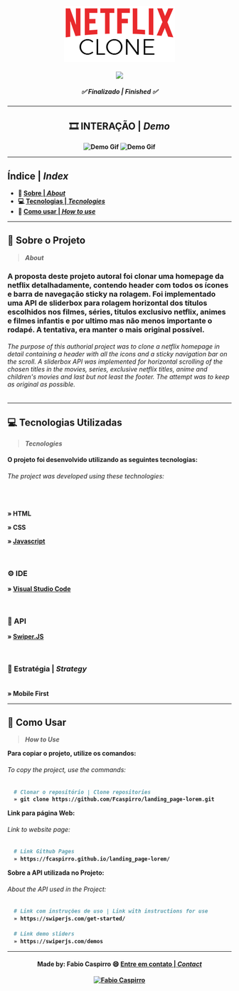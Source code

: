 <h3 align="center">
	<img alt="logo Netflix" title="logo" src="./assets/github/logo-netflix-clone.png"/>
</h3>

<p align="center">
  <img align="center" src="https://api.visitorbadge.io/api/visitors?path=https%3A%2F%2Fgithub.com%2FFcaspirro%2Fclone-netflix&countColor=%23f47373&style=plastic"/>
</p>

<h5 align="center"> 
  <b>✅ Finalizado | <i>Finished ✅</i></b>
</h5> 

---
  
<h2 align="center"> 
  <b>🎞 INTERAÇÃO | <i>Demo</i>
</h2> 

 <div align="center" inline >
    <img height="415px"  alt="Demo Gif" title="demo" src="./assets/github/demo-web.gif"/> 
    <img height="415px"  alt="Demo Gif" title="demo" src="./assets/github/demo-mobile.gif"/> 
</div>

---

<h2 align="left"> 
  <b>Índice</b> | <i>Index</i>
</h2> 
  
- :book: [Sobre | <i>About</i>](#book-sobre-o-projeto)
- :computer: [Tecnologias | <i>Tecnologies</i>](#computer-tecnologias-utilizadas)
- :mag_right: [Como usar | <i>How to use</i>](#mag_right-como-usar)
  
---

## :book: Sobre o Projeto
><i>About</i> 

<h3>
A proposta deste projeto autoral foi clonar uma homepage da netflix detalhadamente, contendo header com todos os ícones e barra de navegação sticky na rolagem. 
Foi implementado uma API de sliderbox para rolagem horizontal dos títulos escolhidos nos filmes, séries, titulos exclusivo netflix, animes e filmes infantis e por ultimo mas não menos importante o rodapé. A tentativa, era manter o mais original possível.
</h3>

<em>
  <h6>
The purpose of this authorial project was to clone a netflix homepage in detail containing a header with all the icons and a sticky navigation bar on the scroll. 
A sliderbox API was implemented for horizontal scrolling of the chosen titles in the movies, series, exclusive netflix titles, anime and children's movies and last but not least the footer. The attempt was to keep as original as possible.
  </h6>
</em>
  
---

## :computer: Tecnologias Utilizadas
><i>Tecnologies</i> 
  
<h4>
O projeto foi desenvolvido utilizando as seguintes tecnologias:
</h4>

<em>
  <h6>
    The project was developed using these technologies: <br><br><br>
  </h6>
</em>
  
  
<p>
» HTML <br>
<p>
» CSS <br>
</p>
<p>
  
 » [Javascript](https://javascript.com)
  
</p><br>

### ⚙ IDE
  
<p>
  
 » [Visual Studio Code](https://code.visualstudio.com/)
  
<p><br>

### :rocket: API
  
<p>
  
 » [Swiper.JS](https://swiperjs.com/swiper-api)
  
<p><br>
  
### 🧠 Estratégia | <i>Strategy</i> <br><br>
 
 
» Mobile First<br>
 
---

## :mag_right: Como Usar
><i>How to Use</i> 
  
Para copiar o projeto, utilize os comandos:
 <em>
  <h6>
  To copy the project, use the commands:
  </h6>
</em>

```bash
  # Clonar o repositório | Clone repositories
  » git clone https://github.com/Fcaspirro/landing_page-lorem.git

```

Link para página Web:
 <em>
  <h6>
  Link to website page:
  </h6>
</em>
  
```bash  
  # Link Github Pages
  » https://fcaspirro.github.io/landing_page-lorem/ 
```

Sobre a API utilizada no Projeto:
 <em>
  <h6>
  About the API used in the Project:
  </h6>
</em>

```bash  
  # Link com instruções de uso | Link with instructions for use
  » https://swiperjs.com/get-started/

  # Link demo sliders
  » https://swiperjs.com/demos 
```
---
 
<h4 align="center">
Made by: Fabio Caspirro 😄 <a href="mailto:fabio_caspirro@hotmail.com">Entre em contato | <i>Contact</i></a>
</h4>
<p align="center">
  <a href="https://www.linkedin.com/in/fabio-caspirro-2069b072/">
    <img alt="Fabio Caspirro" src="https://img.shields.io/badge/LinkedIn-Fabio_Caspirro-0e76a8?style=flat&logoColor=white&logo=linkedin">
  </a>
